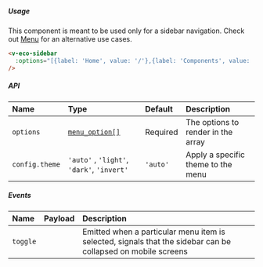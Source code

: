 ##### Usage

This component is meant to be used only for a sidebar navigation. Check out [Menu](/components/action/menu) for an alternative use cases.

```html
<v-eco-sidebar
  :options="[{label: 'Home', value: '/'},{label: 'Components', value: '/components', children: [{label:'hello'}]}]"
/>
```

##### API

| Name           | Type                                       | Default  | Description                        |
| :------------- | :----------------------------------------- | :------- | :--------------------------------- |
| `options`      | [`menu_option[]`](/guide/types)            | Required | The options to render in the array |
| `config.theme` | `'auto'` , `'light'`, `'dark'`, `'invert'` | `'auto'` | Apply a specific theme to the menu |

##### Events

| Name     | Payload | Description                                                                                                  |
| :------- | :------ | :----------------------------------------------------------------------------------------------------------- |
| `toggle` |         | Emitted when a particular menu item is selected, signals that the sidebar can be collapsed on mobile screens |

